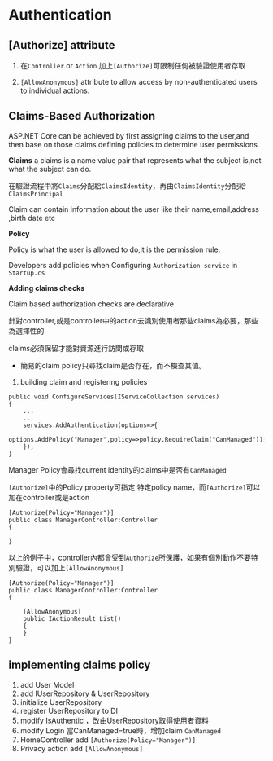 # Authentication

## [Authorize] attribute

1. 在`Controller` or `Action` 加上`[Authorize]`可限制任何被驗證使用者存取

2. `[AllowAnonymous]` attribute to allow access by non-authenticated users to individual actions.

## Claims-Based Authorization

ASP.NET Core can be achieved by first assigning claims to the user,and then base on those claims defining policies to determine user permissions

**Claims**
a claims is a name value pair that represents what the subject is,not what the subject can do.

在驗證流程中將`Claims`分配給`ClaimsIdentity`，再由`ClaimsIdentity`分配給`ClaimsPrincipal`

Claim can contain information about the user like their name,email,address ,birth date etc

**Policy**

Policy is what the user is allowed to do,it is the permission rule.

Developers add policies when Configuring `Authorization service` in `Startup.cs`

**Adding claims checks**

Claim based authorization checks are declarative

針對controller,或是controller中的action去識別使用者那些claims為必要，那些為選擇性的

claims必須保留才能對資源進行訪問或存取

- 簡易的claim policy只尋找claim是否存在，而不檢查其值。

1. building claim and registering policies

```aspx-csharp
public void ConfigureServices(IServiceCollection services)
{
    ...
    ...
    services.AddAuthentication(options=>{
        options.AddPolicy("Manager",policy=>policy.RequireClaim("CanManaged"));
    });
}
```
Manager Policy會尋找current identity的claims中是否有`CanManaged`

`[Authorize]`中的Policy property可指定 特定policy name，而`[Authorize]`可以加在controller或是action

```aspx-csharp
[Authorize(Policy="Manager")]
public class ManagerController:Controller
{

}
```

以上的例子中，controller內都會受到`Authorize`所保護，如果有個別動作不要特別驗證，可以加上`[AllowAnonymous]`

```aspx-csharp
[Authorize(Policy="Manager")]
public class ManagerController:Controller
{

    [AllowAnonymous]
    public IActionResult List()
    {
    }
}
```

## implementing claims policy

1. add User Model
2. add IUserRepository & UserRepository
3. initialize UserRepository
4. register UserRepository to DI 
5. modify IsAuthentic ，改由UserRepository取得使用者資料
6. modify Login 當CanManaged=true時，增加claim `CanManaged`
7. HomeController add `[Authorize(Policy="Manager")]`
8. Privacy action add `[AllowAnonymous]` 